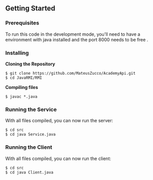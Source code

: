 ## Getting Started

### Prerequisites

To run this code in the development mode, you'll need to have a environment with java installed and the port 8000 needs to be free .

### Installing

**Cloning the Repository**

```
$ git clone https://github.com/MateusZucco/AcademyApi.git
$ cd JavaRMI/RMI
```

**Compiling files**

```
$ javac *.java
```

### Running the Service 

With all files compiled, you can now run the server:

```
$ cd src
$ cd java Service.java
```

### Running the Client

With all files compiled, you can now run the client:

```
$ cd src
$ cd java Client.java
```
